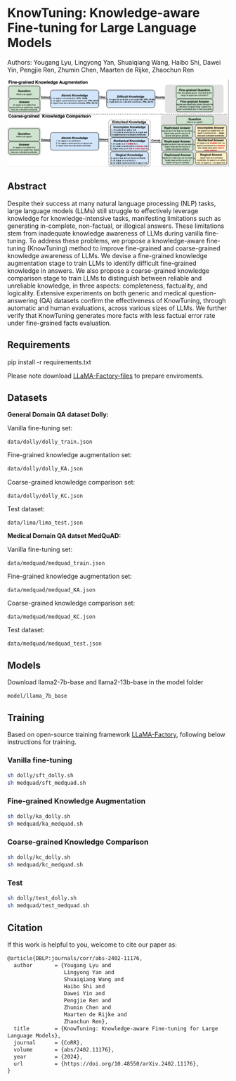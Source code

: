 

# **KnowTuning: Knowledge-aware Fine-tuning for  Large Language Models**

Authors: Yougang Lyu, Lingyong Yan, Shuaiqiang Wang, Haibo Shi, Dawei Yin, Pengjie Ren, Zhumin Chen, Maarten de Rijke, Zhaochun Ren

![](./pics/framework.png)

## Abstract

Despite their success at many natural language processing (NLP) tasks, large language models (LLMs) still struggle to effectively leverage knowledge for knowledge-intensive tasks, manifesting limitations such as generating in-complete, non-factual, or illogical answers. These limitations stem from inadequate knowledge awareness of LLMs during vanilla fine- tuning. To address these problems, we propose a knowledge-aware fine-tuning (KnowTuning) method to improve fine-grained and coarse-grained knowledge awareness of LLMs. We devise a fine-grained knowledge augmentation stage to train LLMs to identify difficult fine-grained knowledge in answers. We also propose a coarse-grained knowledge comparison stage to train LLMs to distinguish between reliable and unreliable knowledge, in three aspects: completeness, factuality, and logicality. Extensive experiments on both generic and medical question-answering (QA) datasets confirm the effectiveness of KnowTuning, through automatic and human evaluations, across various sizes of LLMs. We further verify that KnowTuning generates more facts with less factual error rate under fine-grained facts evaluation.

## Requirements

pip install -r requirements.txt

Please note download [LLaMA-Factory-files](https://pypi.org/project/llmtuner/0.5.3/) to prepare enviroments.

## Datasets

**General Domain QA dataset Dolly:**

Vanilla fine-tuning set:

```
data/dolly/dolly_train.json
```

Fine-grained knowledge augmentation set:

```bash
data/dolly/dolly_KA.json
```

Coarse-grained knowledge comparison set:

```
data/dolly/dolly_KC.json
```

Test dataset:

```
data/lima/lima_test.json
```

**Medical Domain QA datset MedQuAD:**

Vanilla fine-tuning set:

```
data/medquad/medquad_train.json
```

Fine-grained knowledge augmentation set:

```
data/medquad/medquad_KA.json
```

Coarse-grained knowledge comparison set:

```
data/medquad/medquad_KC.json
```


Test dataset:

```
data/medquad/medquad_test.json
```

## Models

Download llama2-7b-base and llama2-13b-base in the model folder

```
model/llama_7b_base
```

## Training

Based on open-source training framework [LLaMA-Factory](https://github.com/hiyouga/LLaMA-Factory), following below instructions for training.

### Vanilla fine-tuning

```bash
sh dolly/sft_dolly.sh
sh medquad/sft_medquad.sh
```

### Fine-grained Knowledge Augmentation

```bash
sh dolly/ka_dolly.sh
sh medquad/ka_medquad.sh
```

### Coarse-grained Knowledge Comparison

```bash
sh dolly/kc_dolly.sh
sh medquad/kc_medquad.sh
```

### Test

```bash
sh dolly/test_dolly.sh
sh medquad/test_medquad.sh
```

## Citation

If this work is helpful to you, welcome to cite our paper as:

```
@article{DBLP:journals/corr/abs-2402-11176,
  author       = {Yougang Lyu and
                  Lingyong Yan and
                  Shuaiqiang Wang and
                  Haibo Shi and
                  Dawei Yin and
                  Pengjie Ren and
                  Zhumin Chen and
                  Maarten de Rijke and
                  Zhaochun Ren},
  title        = {KnowTuning: Knowledge-aware Fine-tuning for Large Language Models},
  journal      = {CoRR},
  volume       = {abs/2402.11176},
  year         = {2024},
  url          = {https://doi.org/10.48550/arXiv.2402.11176},
}
```
